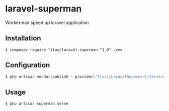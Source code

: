 # laravel-superman
Workerman speed ​​up laravel application

## Installation

```shell
$ composer require "itas/laravel-superman:^1.0" -vvv
```

## Configuration
```php
$ php artisan vendor:publish --provider="Itas\\LaravelSuperman\\ServiceProvider" --tag=config

```

## Usage
```php
$ php artisan superman:serve
```